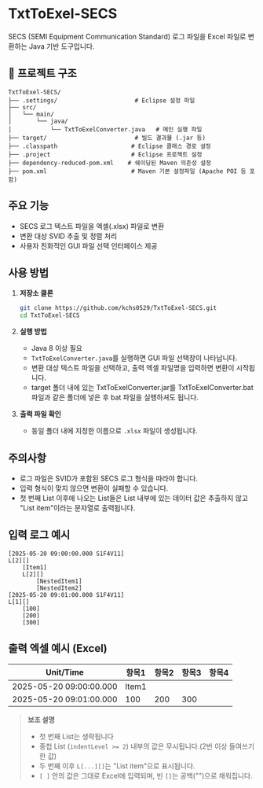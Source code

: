 # TxtToExel-SECS

SECS (SEMI Equipment Communication Standard) 로그 파일을 Excel 파일로 변환하는 Java 기반 도구입니다.

## 📁 프로젝트 구조

```
TxtToExel-SECS/
├── .settings/                      # Eclipse 설정 파일
├── src/
│   └── main/
│       └── java/
│           └── TxtToExelConverter.java   # 메인 실행 파일
├── target/                         # 빌드 결과물 (.jar 등)
├── .classpath                     # Eclipse 클래스 경로 설정
├── .project                       # Eclipse 프로젝트 설정
├── dependency-reduced-pom.xml    # 쉐이딩된 Maven 의존성 설정
├── pom.xml                        # Maven 기본 설정파일 (Apache POI 등 포함)
```


##  주요 기능

* SECS 로그 텍스트 파일을 엑셀(.xlsx) 파일로 변환
* 변환 대상 SVID 추출 및 정렬 처리
* 사용자 친화적인 GUI 파일 선택 인터페이스 제공

## 사용 방법

1. **저장소 클론**

   ```bash
   git clone https://github.com/kchs0529/TxtToExel-SECS.git
   cd TxtToExel-SECS
   ```

2. **실행 방법**

   * Java 8 이상 필요
   * `TxtToExelConverter.java`를 실행하면 GUI 파일 선택창이 나타납니다.
   * 변환 대상 텍스트 파일을 선택하고, 출력 엑셀 파일명을 입력하면 변환이 시작됩니다.
   * target 폴더 내에 있는 TxtToExelConverter.jar를 TxtToExelConverter.bat 파일과 같은 폴더에 넣은 후 bat 파일을 실행하셔도 됩니다.

3. **출력 파일 확인**

   * 동일 폴더 내에 지정한 이름으로 `.xlsx` 파일이 생성됩니다.

## 주의사항

* 로그 파일은 SVID가 포함된 SECS 로그 형식을 따라야 합니다.
* 입력 형식이 맞지 않으면 변환이 실패할 수 있습니다.
* 첫 번째 List 이후에 나오는 List들은 List 내부에 있는 데이터 값은 추출하지 않고 "List item"이라는 문자열로 출력됩니다.

## 입력 로그 예시

```
[2025-05-20 09:00:00.000 S1F4V11]
L[2][]
    [Item1]
    L[2][]
        [NestedItem1]
        [NestedItem2]
[2025-05-20 09:01:00.000 S1F4V11]
L[1][]
    [100]
    [200]
    [300]
```

## 출력 엑셀 예시 (Excel)

| Unit/Time               | 항목1       | 항목2   | 항목3       | 항목4 |
| ----------------------- | --------- | ----- | --------- | --- |
| 2025-05-20 09:00:00.000 | Item1 | | |     |
| 2025-05-20 09:01:00.000 | 100| 200   | 300       |  |

>  **보조 설명**
>
> * 첫 번째 List는 생략됩니다
> * 중첩 List (`indentLevel >= 2`) 내부의 값은 무시됩니다.(2번 이상 들여쓰기 한 값)
> * 두 번째 이후 `L[...][]`는 "List item"으로 표시됩니다.
> * `[ ]` 안의 값은 그대로 Excel에 입력되며, 빈 `[]`는 공백("")으로 채워집니다.
